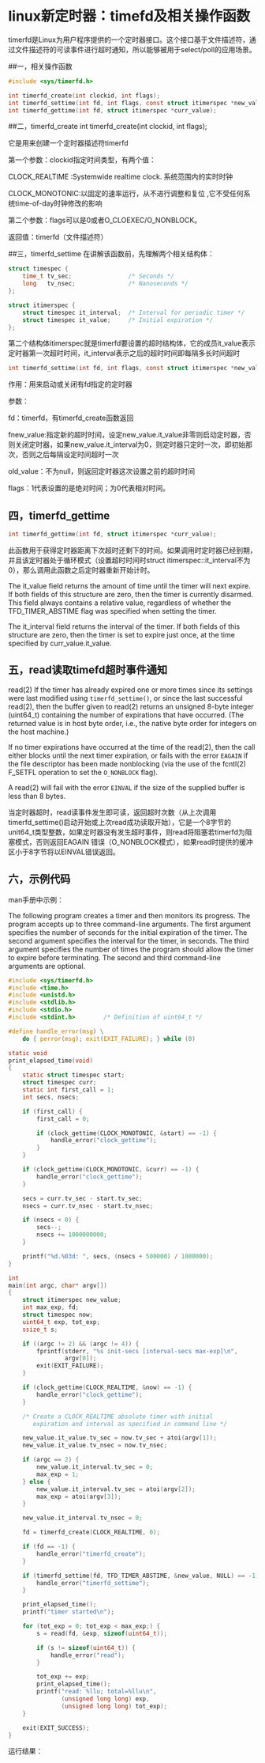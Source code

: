 # linux新定时器：timefd及相关操作函数


timerfd是Linux为用户程序提供的一个定时器接口。这个接口基于文件描述符，通过文件描述符的可读事件进行超时通知，所以能够被用于select/poll的应用场景。

##一，相关操作函数

```c
#include <sys/timerfd.h>

int timerfd_create(int clockid, int flags);
int timerfd_settime(int fd, int flags, const struct itimerspec *new_value, struct itimerspec *old_value);
int timerfd_gettime(int fd, struct itimerspec *curr_value);
```

##二，timerfd_create
int timerfd_create(int clockid, int flags);

它是用来创建一个定时器描述符timerfd

第一个参数：clockid指定时间类型，有两个值：

CLOCK_REALTIME :Systemwide realtime clock. 系统范围内的实时时钟

CLOCK_MONOTONIC:以固定的速率运行，从不进行调整和复位 ,它不受任何系统time-of-day时钟修改的影响

第二个参数：flags可以是0或者O_CLOEXEC/O_NONBLOCK。

返回值：timerfd（文件描述符）

##三，timerfd_settime
在讲解该函数前，先理解两个相关结构体：

```c
struct timespec {
    time_t tv_sec;                /* Seconds */
    long   tv_nsec;               /* Nanoseconds */
};

struct itimerspec {
    struct timespec it_interval;  /* Interval for periodic timer */
    struct timespec it_value;     /* Initial expiration */
};
```

第二个结构体itimerspec就是timerfd要设置的超时结构体，它的成员it_value表示定时器第一次超时时间，it_interval表示之后的超时时间即每隔多长时间超时

```c
int timerfd_settime(int fd, int flags, const struct itimerspec *new_value, struct itimerspec *old_value);
```

作用：用来启动或关闭有fd指定的定时器

参数：

fd：timerfd，有timerfd_create函数返回

fnew_value:指定新的超时时间，设定new_value.it_value非零则启动定时器，否则关闭定时器，如果new_value.it_interval为0，则定时器只定时一次，即初始那次，否则之后每隔设定时间超时一次

old_value：不为null，则返回定时器这次设置之前的超时时间

flags：1代表设置的是绝对时间；为0代表相对时间。

## 四，timerfd_gettime

```c
int timerfd_gettime(int fd, struct itimerspec *curr_value);
```

此函数用于获得定时器距离下次超时还剩下的时间。如果调用时定时器已经到期，并且该定时器处于循环模式（设置超时时间时struct itimerspec::it_interval不为0），那么调用此函数之后定时器重新开始计时。

The it_value field returns the amount of time until the timer will next expire. If both fields of this structure are zero, then the timer is currently disarmed. This field always contains a relative value, regardless of whether the TFD_TIMER_ABSTIME flag was specified when setting the timer.

The it_interval field returns the interval of the timer. If both fields of this structure are zero, then the timer is set to expire just once, at the time specified by curr_value.it_value.

## 五，read读取timefd超时事件通知

read(2) If the timer has already expired one or more times since its settings were last modified using `timerfd_settime()`, or since the last successful read(2), then the buffer given to read(2) returns an unsigned 8-byte integer (uint64_t) containing the number of expirations that have occurred. (The returned value is in host byte order, i.e., the native byte order for integers on the host machine.)

If no timer expirations have occurred at the time of the read(2), then the call either blocks until the next timer expiration, or fails with the error `EAGAIN` if the file descriptor has been made nonblocking (via the use of the fcntl(2) F_SETFL operation to set the `O_NONBLOCK` flag).

A read(2) will fail with the error `EINVAL` if the size of the supplied buffer is less than 8 bytes.

当定时器超时，read读事件发生即可读，返回超时次数（从上次调用timerfd_settime()启动开始或上次read成功读取开始），它是一个8字节的unit64_t类型整数，如果定时器没有发生超时事件，则read将阻塞若timerfd为阻塞模式，否则返回EAGAIN 错误（O_NONBLOCK模式），如果read时提供的缓冲区小于8字节将以EINVAL错误返回。


## 六，示例代码

man手册中示例：

The following program creates a timer and then monitors its progress. The program accepts up to three command-line arguments. The first argument specifies the number of seconds for the initial expiration of the timer. The second argument specifies the interval for the timer, in seconds. The third argument specifies the number of times the program should allow the timer to expire before terminating. The second and third command-line arguments are optional.


```c
#include <sys/timerfd.h>
#include <time.h>
#include <unistd.h>
#include <stdlib.h>
#include <stdio.h>
#include <stdint.h>        /* Definition of uint64_t */

#define handle_error(msg) \
    do { perror(msg); exit(EXIT_FAILURE); } while (0)

static void
print_elapsed_time(void)
{
    static struct timespec start;
    struct timespec curr;
    static int first_call = 1;
    int secs, nsecs;

    if (first_call) {
        first_call = 0;

        if (clock_gettime(CLOCK_MONOTONIC, &start) == -1) {
            handle_error("clock_gettime");
        }
    }

    if (clock_gettime(CLOCK_MONOTONIC, &curr) == -1) {
        handle_error("clock_gettime");
    }

    secs = curr.tv_sec - start.tv_sec;
    nsecs = curr.tv_nsec - start.tv_nsec;

    if (nsecs < 0) {
        secs--;
        nsecs += 1000000000;
    }

    printf("%d.%03d: ", secs, (nsecs + 500000) / 1000000);
}

int
main(int argc, char* argv[])
{
    struct itimerspec new_value;
    int max_exp, fd;
    struct timespec now;
    uint64_t exp, tot_exp;
    ssize_t s;

    if ((argc != 2) && (argc != 4)) {
        fprintf(stderr, "%s init-secs [interval-secs max-exp]\n",
                argv[0]);
        exit(EXIT_FAILURE);
    }

    if (clock_gettime(CLOCK_REALTIME, &now) == -1) {
        handle_error("clock_gettime");
    }

    /* Create a CLOCK_REALTIME absolute timer with initial
       expiration and interval as specified in command line */

    new_value.it_value.tv_sec = now.tv_sec + atoi(argv[1]);
    new_value.it_value.tv_nsec = now.tv_nsec;

    if (argc == 2) {
        new_value.it_interval.tv_sec = 0;
        max_exp = 1;
    } else {
        new_value.it_interval.tv_sec = atoi(argv[2]);
        max_exp = atoi(argv[3]);
    }

    new_value.it_interval.tv_nsec = 0;

    fd = timerfd_create(CLOCK_REALTIME, 0);

    if (fd == -1) {
        handle_error("timerfd_create");
    }

    if (timerfd_settime(fd, TFD_TIMER_ABSTIME, &new_value, NULL) == -1) {
        handle_error("timerfd_settime");
    }

    print_elapsed_time();
    printf("timer started\n");

    for (tot_exp = 0; tot_exp < max_exp;) {
        s = read(fd, &exp, sizeof(uint64_t));

        if (s != sizeof(uint64_t)) {
            handle_error("read");
        }

        tot_exp += exp;
        print_elapsed_time();
        printf("read: %llu; total=%llu\n",
               (unsigned long long) exp,
               (unsigned long long) tot_exp);
    }

    exit(EXIT_SUCCESS);
}
```

运行结果：

